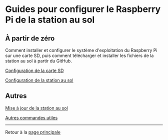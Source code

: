 # Guides pour configurer le Raspberry Pi de la station au sol

## À partir de zéro

Comment installer et configurer le système d'exploitation du Raspberry Pi sur une carte SD, puis comment télécharger et installer les fichiers de la station au sol à partir du GitHub.

[Configuration de la carte SD](./raspi-config-flash-sd.md)

[Configuration de la station au sol](./raspi-config-setup-sas.md)

## Autres

[Mise à jour de la station au sol](./raspi-config-update.md)

[Autres commandes utiles](./raspi-config-others.md)

---

Retour à la [page principale](../../README.md)
